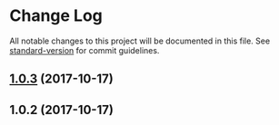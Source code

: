 # Change Log

All notable changes to this project will be documented in this file. See [standard-version](https://github.com/conventional-changelog/standard-version) for commit guidelines.

<a name="1.0.3"></a>
## [1.0.3](https://github.com/diederikvandenb/nuxt-sentry/compare/v1.0.2...v1.0.3) (2017-10-17)



<a name="1.0.2"></a>
## 1.0.2 (2017-10-17)
